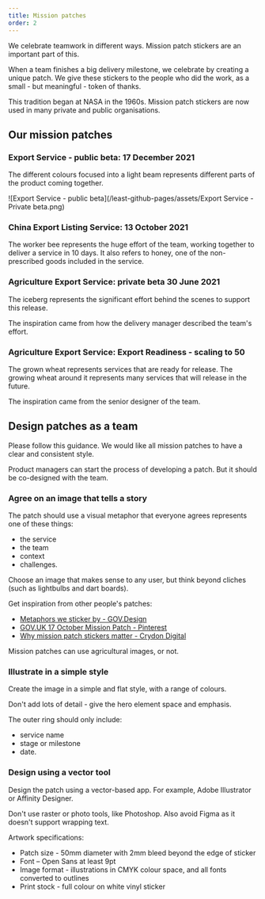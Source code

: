 ```yaml
---
title: Mission patches
order: 2
---
```


We celebrate teamwork in different ways. Mission patch stickers are an important part of this. 

When a team finishes a big delivery milestone, we celebrate by creating a unique patch. We give these stickers to the people who did the work, as a small - but meaningful - token of thanks. 

This tradition began at NASA in the 1960s. Mission patch stickers are now used in many private and public organisations. 

## Our mission patches 

### Export Service - public beta: 17 December 2021

The different colours focused into a light beam represents different parts of the product coming together. 

![Export Service - public beta](/least-github-pages/assets/Export Service - Private beta.png)

### China Export Listing Service: 13 October 2021  

The worker bee represents the huge effort of the team, working together to deliver a service in 10 days. It also refers to honey, one of the non-prescribed goods included in the service. 

### Agriculture Export Service: private beta 30 June 2021  

The iceberg represents the significant effort behind the scenes to support this release. 

The inspiration came from how the delivery manager described the team's effort. 

### Agriculture Export Service: Export Readiness - scaling to 50  

The grown wheat represents services that are ready for release. The growing wheat around it represents many services that will release in the future. 

The inspiration came from the senior designer of the team.  

## Design patches as a team 

Please follow this guidance. We would like all mission patches to have a clear and consistent style.  

Product managers can start the process of developing a patch. But it should be co-designed with the team. 

### Agree on an image that tells a story 

The patch should use a visual metaphor that everyone agrees represents one of these things: 
- the service 
- the team 
- context 
- challenges. 

Choose an image that makes sense to any user, but think beyond cliches (such as lightbulbs and dart boards). 

Get inspiration from other people's patches: 
- [Metaphors we sticker by - GOV.Design](https://medium.com/gov-design/metaphors-we-sticker-by-4e4ecdbf8d64)
- [GOV.UK 17 October Mission Patch - Pinterest](https://www.pinterest.com.au/pin/303781937339933404/)
- [Why mission patch stickers matter - Crydon Digital](https://croydon.digital/2020/01/16/why-mission-patch-stickers-matter-and-how-to-get-a-croydon-digital-one/)

Mission patches can use agricultural images, or not. 

### Illustrate in a simple style 

Create the image in a simple and flat style, with a range of colours. 

Don't add lots of detail - give the hero element space and emphasis. 

The outer ring should only include: 
- service name 
- stage or milestone 
- date. 

### Design using a vector tool 

Design the patch using a vector-based app. For example, Adobe Illustrator or Affinity Designer. 

Don't use raster or photo tools, like Photoshop. Also avoid Figma as it doesn't support wrapping text. 

Artwork specifications: 
- Patch size - 50mm diameter with 2mm bleed beyond the edge of sticker 
- Font – Open Sans at least 9pt 
- Image format - illustrations in CMYK colour space, and all fonts converted to outlines 
- Print stock - full colour on white vinyl sticker 

